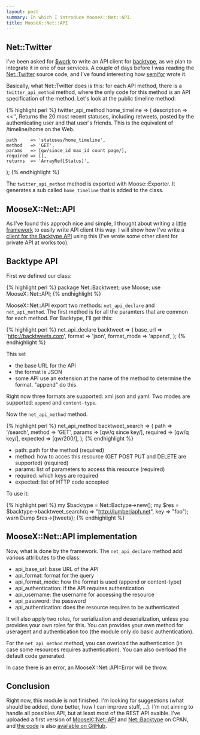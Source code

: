 ```yaml
---
layout: post
summary: In which I introduce MooseX::Net::API.
title: MooseX::Net::API
---
```


## Net::Twitter

I've been asked for [$work](http://linkfluence.net) to write an API client for [backtype](http://www.backtype.com/), as we plan to integrate it in one of our services. A couple of days before I was reading the [Net::Twitter](http://search.cpan.org/perldoc?Net::Twitter) source code, and I've found interesting how [semifor](http://blog.questright.com/) wrote it.

Basically, what Net::Twitter does is this: for each API method, there is a `twitter_api_method` method, where the only code for this method is an API specification of the method. Let's look at the public timeline method:

{% highlight perl %}
twitter_api_method home_timeline => (
    description => <<'',
Returns the 20 most recent statuses, including retweets, posted by the
authenticating user and that user's friends. This is the equivalent of
/timeline/home on the Web.

    path     => 'statuses/home_timeline',
    method   => 'GET',
    params   => [qw/since_id max_id count page/],
    required => [],
    returns  => 'ArrayRef[Status]',
);
{% endhighlight %}

The `twitter_api_method` method is exported with Moose::Exporter. It generates a sub called `home_timeline` that is added to the class.

## MooseX::Net::API

As I've found this approch nice and simple, I thought about writing a [little framework](http://github.com/franckcuny/moosex-net-api) to easily write API client this way. I will show how I've write a [client for the Backtype API](http://github.com/franckcuny/net-backtype) using this (I've wrote some other client for private API at works too).

## Backtype API

First we defined our class:

{% highlight perl %}
package Net::Backtweet;
use Moose;
use MooseX::Net::API;
{% endhighlight %}

MooseX::Net::API export two methods: `net_api_declare` and `net_api_method`. The first method is for all the paramters that are common for each method. For Backtype, I'll get this:

{% highlight perl %}
net_api_declare backtweet => (
    base_url    => 'http://backtweets.com',
    format      => 'json',
    format_mode => 'append',
);
{% endhighlight %}

This set

* the base URL for the API
* the format is JSON
* some API use an extension at the name of the method to determine the format. "append" do this.

Right now three formats are supported: xml json and yaml. Two modes are supported: `append` and `content-type`.

Now the `net_api_method` method.

{% highlight perl %}
net_api_method backtweet_search => (
    path     => '/search',
    method   => 'GET',
    params   => [qw/q since key/],
    required => [qw/q key/],
    expected => [qw/200/],
);
{% endhighlight %}

* path: path for the method (required)
* method: how to acces this resource (GET POST PUT and DELETE are supported) (required)
* params: list of parameters to access this resource (required)
* required: which keys are required
* expected: list of HTTP code accepted

To use it:

{% highlight perl %}
my $backtype = Net::Bactype->new();
my $res =
    $backtype->backtweet_search(q => "http://lumberjaph.net", key => "foo");
warn Dump $res->{tweets};
{% endhighlight %}

## MooseX::Net::API implementation

Now, what is done by the framework. The `net_api_declare` method add various attributes to the class:

* api\_base_url: base URL of the API
* api_format: format for the query
* api\_format_mode: how the format is used (append or content-type)
* api_authentication: if the API requires authentication
* api_username: the username for accessing the resource
* api_password: the password
* api_authentication: does the resource requires to be authenticated

It will also apply two roles, for serialization and deserialization, unless you provides your own roles for this. You can provides your own method for useragent and authentication too (the module only do basic authentication).

For the `net_api_method` method, you can overload the authentication (in case some resources requires authentication).  You can also overload the default code generated.

In case there is an error, an MooseX::Net::API::Error will be throw.

## Conclusion

Right now, this module is not finished. I'm looking for suggestions (what should be added, done better, how I can improve stuff, ...). I'm not aiming to handle all possibles API, but at least most of the REST API avaible. I've uploaded a first version of
[MooseX::Net::API](http://search.cpan.org/perldoc?MooseX::Net::API) and [Net::Backtype](http://search.cpan.org/perldoc?Net::Backtype) on CPAN, and [the code](http://github.com/franckcuny/net-backtype) is also [available on GitHub](http://github.com/franckcuny/moosex-net-api).
